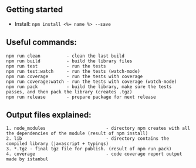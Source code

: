 ## Getting started
- Install: `npm install <%= name %> --save`

## Useful commands:
    npm run clean          - clean the last build
    npm run build          - build the library files
    npm run test           - run the tests
    npm run test:watch     - run the tests (watch-mode)
    npm run coverage       - run the tests with coverage
    npm run coverage:watch - run the tests with coverage (watch-mode)
    npm run pack           - build the library, make sure the tests passes, and then pack the library (creates .tgz)
    npm run release        - prepare package for next release

## Output files explained:
    1. node_modules                       - directory npm creates with all the dependencies of the module (result of npm install)
    2. lib                                - directory contains the compiled library (javascript + typings)
    3. *.tgz - final tgz file for publish. (result of npm run pack)
    4. coverage                           - code coverage report output made by istanbul
